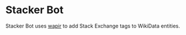 Stacker Bot
===

Stacker Bot uses [wapir](https://github.com/bskaggs/wapir) to add Stack Exchange tags to WikiData entities.


